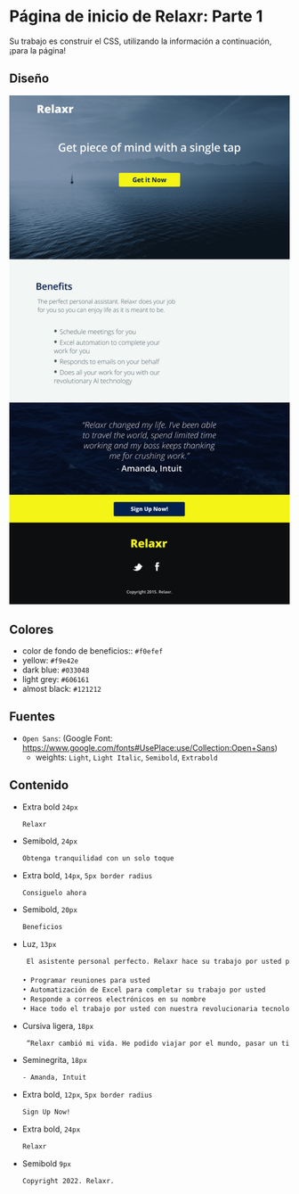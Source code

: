 # Página de inicio de Relaxr: Parte 1

Su trabajo es construir el CSS, utilizando la información a continuación, ¡para la página!

## Diseño

![design](./images/relaxr-landing.jpg)

## Colores

- color de fondo de beneficios:: `#f0efef`
- yellow: `#f9e42e`
- dark blue: `#033048`
- light grey: `#606161`
- almost black: `#121212`

## Fuentes

- `Open Sans`: (Google Font: https://www.google.com/fonts#UsePlace:use/Collection:Open+Sans)
  - weights: `Light`, `Light Italic`, `Semibold`, `Extrabold`

## Contenido

- Extra bold `24px`

  ```txt"
  Relaxr
  ```

- Semibold, `24px`
  ```txt
  Obtenga tranquilidad con un solo toque
  ```
- Extra bold, `14px`, `5px border radius`
  ```txt
  Consiguelo ahora
  ```
- Semibold, `20px`
  ```txt
  Beneficios
  ```
- Luz, `13px`

  ```txt
   El asistente personal perfecto. Relaxr hace su trabajo por usted para que pueda disfrutar de la vida como debe ser.

  • Programar reuniones para usted
  • Automatización de Excel para completar su trabajo por usted
  • Responde a correos electrónicos en su nombre
  • Hace todo el trabajo por usted con nuestra revolucionaria tecnología de IA
  ```

- Cursiva ligera, `18px`

  ```txt
   “Relaxr cambió mi vida. He podido viajar por el mundo, pasar un tiempo limitado trabajando y mi jefe sigue agradeciéndome por el trabajo excelente”.
  ```

- Seminegrita, `18px`
  ```txt
  - Amanda, Intuit
  ```
- Extra bold, `12px`, `5px border radius`
  ```txt
  Sign Up Now!
  ```
- Extra bold, `24px`
  ```txt
  Relaxr
  ```
- Semibold `9px`
  ```txt
  Copyright 2022. Relaxr.
  ```
